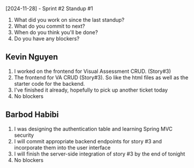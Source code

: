 [2024-11-28] - Sprint #2 Standup #1
1. What did you work on since the last standup?
2. What do you commit to next?
3. When do you think you'll be done?
4. Do you have any blockers?

## Kevin Nguyen

1. I worked on the frontend for Visual Assessment CRUD. (Story#3)
2. The frontend for VA CRUD (Story#3). So like the html files as well as the starter code for the backend.
3. I've finished it already, hopefully to pick up another ticket today
4. No blockers

## Barbod Habibi

1. I was designing the authentication table and learning Spring MVC security
2. I will commit appropriate backend endpoints for story #3 and incorporate them into the user interface
3. I will finish the server-side integration of story #3 by the end of tonight
4. No blockers

